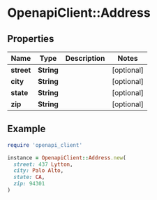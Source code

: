 # OpenapiClient::Address

## Properties

| Name | Type | Description | Notes |
| ---- | ---- | ----------- | ----- |
| **street** | **String** |  | [optional] |
| **city** | **String** |  | [optional] |
| **state** | **String** |  | [optional] |
| **zip** | **String** |  | [optional] |

## Example

```ruby
require 'openapi_client'

instance = OpenapiClient::Address.new(
  street: 437 Lytton,
  city: Palo Alto,
  state: CA,
  zip: 94301
)
```


